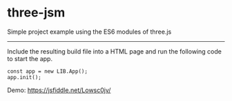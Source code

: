 # three-jsm
Simple project example using the ES6 modules of three.js

---

Include the resulting build file into a HTML page and run the following code to start the app.

    const app = new LIB.App();
    app.init();

Demo: https://jsfiddle.net/Lowsc0jv/
